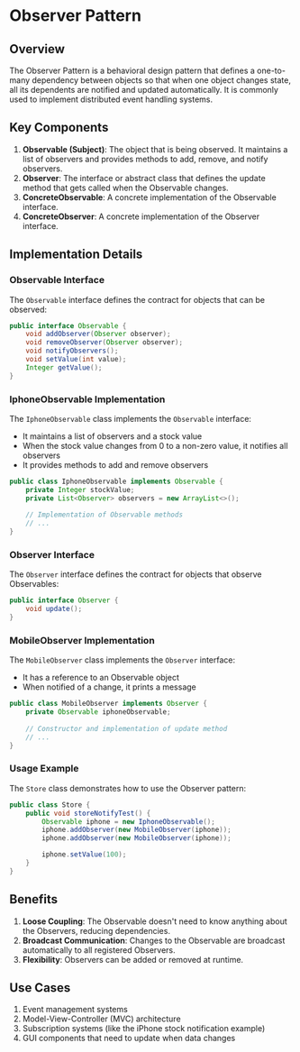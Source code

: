 # Observer Pattern

## Overview
The Observer Pattern is a behavioral design pattern that defines a one-to-many dependency between objects so that when one object changes state, all its dependents are notified and updated automatically. It is commonly used to implement distributed event handling systems.

## Key Components
1. **Observable (Subject)**: The object that is being observed. It maintains a list of observers and provides methods to add, remove, and notify observers.
2. **Observer**: The interface or abstract class that defines the update method that gets called when the Observable changes.
3. **ConcreteObservable**: A concrete implementation of the Observable interface.
4. **ConcreteObserver**: A concrete implementation of the Observer interface.

## Implementation Details

### Observable Interface
The `Observable` interface defines the contract for objects that can be observed:
```java
public interface Observable {
    void addObserver(Observer observer);
    void removeObserver(Observer observer);
    void notifyObservers();
    void setValue(int value);
    Integer getValue();
}
```

### IphoneObservable Implementation
The `IphoneObservable` class implements the `Observable` interface:
- It maintains a list of observers and a stock value
- When the stock value changes from 0 to a non-zero value, it notifies all observers
- It provides methods to add and remove observers

```java
public class IphoneObservable implements Observable {
    private Integer stockValue;
    private List<Observer> observers = new ArrayList<>();
    
    // Implementation of Observable methods
    // ...
}
```

### Observer Interface
The `Observer` interface defines the contract for objects that observe Observables:
```java
public interface Observer {
    void update();
}
```

### MobileObserver Implementation
The `MobileObserver` class implements the `Observer` interface:
- It has a reference to an Observable object
- When notified of a change, it prints a message

```java
public class MobileObserver implements Observer {
    private Observable iphoneObservable;
    
    // Constructor and implementation of update method
    // ...
}
```

### Usage Example
The `Store` class demonstrates how to use the Observer pattern:
```java
public class Store {
    public void storeNotifyTest() {
        Observable iphone = new IphoneObservable();
        iphone.addObserver(new MobileObserver(iphone));
        iphone.addObserver(new MobileObserver(iphone));

        iphone.setValue(100);
    }
}
```

## Benefits
1. **Loose Coupling**: The Observable doesn't need to know anything about the Observers, reducing dependencies.
2. **Broadcast Communication**: Changes to the Observable are broadcast automatically to all registered Observers.
3. **Flexibility**: Observers can be added or removed at runtime.

## Use Cases
1. Event management systems
2. Model-View-Controller (MVC) architecture
3. Subscription systems (like the iPhone stock notification example)
4. GUI components that need to update when data changes
